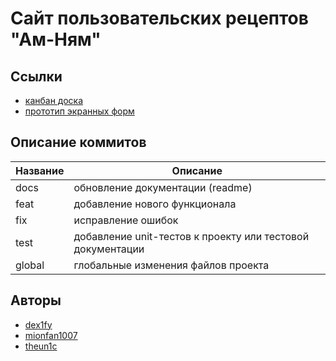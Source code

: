 # Сайт пользовательских рецептов "Ам-Ням"
## Ссылки
- [канбан доска](https://miro.com/app/board/uXjVI0MyWY4=/?share_link_id=178683502333)
- [прототип экранных форм](https://www.figma.com/proto/eHObCO6Nn7NQxlqmlyzamr/Untitled?node-id=0-1&t=OjPpMaU99UXuK3uS-1)

## Описание коммитов  
| Название | Описание                                                             |  
| -------- | -------------------------------------------------------------------- |  
| docs     | обновление документации (readme)                                     |  
| feat     | добавление нового функционала                                        |  
| fix      | исправление ошибок                                                   |  
| test     | добавление unit-тестов к проекту или тестовой документации           |
| global   | глобальные изменения файлов проекта                                  |
   
## Авторы
- [dex1fy](https://github.com/dex1fy)
- [mionfan1007](https://github.com/mionfan1007)
- [theun1c](https://github.com/theun1c)
